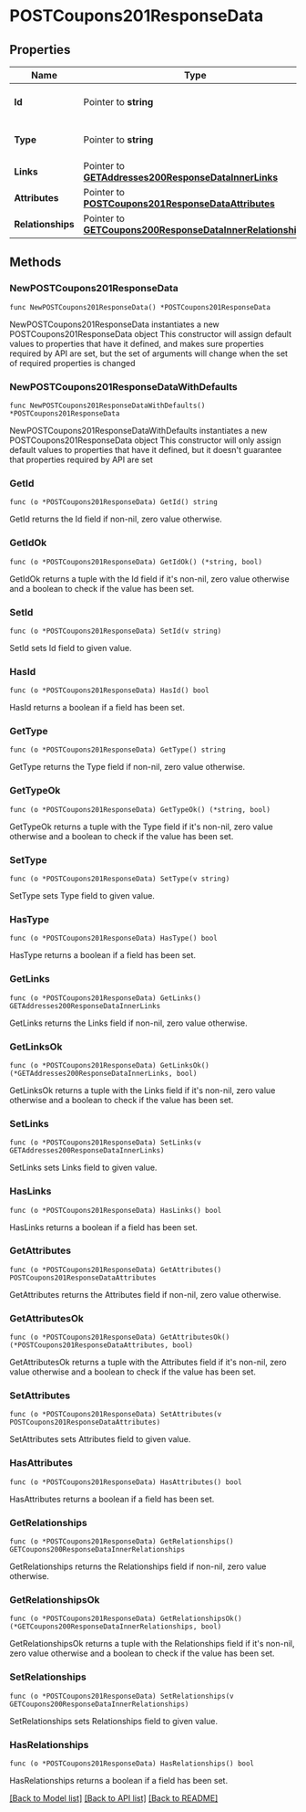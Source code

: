 # POSTCoupons201ResponseData

## Properties

Name | Type | Description | Notes
------------ | ------------- | ------------- | -------------
**Id** | Pointer to **string** | The resource&#39;s id | [optional] 
**Type** | Pointer to **string** | The resource&#39;s type | [optional] [default to "coupons"]
**Links** | Pointer to [**GETAddresses200ResponseDataInnerLinks**](GETAddresses200ResponseDataInnerLinks.md) |  | [optional] 
**Attributes** | Pointer to [**POSTCoupons201ResponseDataAttributes**](POSTCoupons201ResponseDataAttributes.md) |  | [optional] 
**Relationships** | Pointer to [**GETCoupons200ResponseDataInnerRelationships**](GETCoupons200ResponseDataInnerRelationships.md) |  | [optional] 

## Methods

### NewPOSTCoupons201ResponseData

`func NewPOSTCoupons201ResponseData() *POSTCoupons201ResponseData`

NewPOSTCoupons201ResponseData instantiates a new POSTCoupons201ResponseData object
This constructor will assign default values to properties that have it defined,
and makes sure properties required by API are set, but the set of arguments
will change when the set of required properties is changed

### NewPOSTCoupons201ResponseDataWithDefaults

`func NewPOSTCoupons201ResponseDataWithDefaults() *POSTCoupons201ResponseData`

NewPOSTCoupons201ResponseDataWithDefaults instantiates a new POSTCoupons201ResponseData object
This constructor will only assign default values to properties that have it defined,
but it doesn't guarantee that properties required by API are set

### GetId

`func (o *POSTCoupons201ResponseData) GetId() string`

GetId returns the Id field if non-nil, zero value otherwise.

### GetIdOk

`func (o *POSTCoupons201ResponseData) GetIdOk() (*string, bool)`

GetIdOk returns a tuple with the Id field if it's non-nil, zero value otherwise
and a boolean to check if the value has been set.

### SetId

`func (o *POSTCoupons201ResponseData) SetId(v string)`

SetId sets Id field to given value.

### HasId

`func (o *POSTCoupons201ResponseData) HasId() bool`

HasId returns a boolean if a field has been set.

### GetType

`func (o *POSTCoupons201ResponseData) GetType() string`

GetType returns the Type field if non-nil, zero value otherwise.

### GetTypeOk

`func (o *POSTCoupons201ResponseData) GetTypeOk() (*string, bool)`

GetTypeOk returns a tuple with the Type field if it's non-nil, zero value otherwise
and a boolean to check if the value has been set.

### SetType

`func (o *POSTCoupons201ResponseData) SetType(v string)`

SetType sets Type field to given value.

### HasType

`func (o *POSTCoupons201ResponseData) HasType() bool`

HasType returns a boolean if a field has been set.

### GetLinks

`func (o *POSTCoupons201ResponseData) GetLinks() GETAddresses200ResponseDataInnerLinks`

GetLinks returns the Links field if non-nil, zero value otherwise.

### GetLinksOk

`func (o *POSTCoupons201ResponseData) GetLinksOk() (*GETAddresses200ResponseDataInnerLinks, bool)`

GetLinksOk returns a tuple with the Links field if it's non-nil, zero value otherwise
and a boolean to check if the value has been set.

### SetLinks

`func (o *POSTCoupons201ResponseData) SetLinks(v GETAddresses200ResponseDataInnerLinks)`

SetLinks sets Links field to given value.

### HasLinks

`func (o *POSTCoupons201ResponseData) HasLinks() bool`

HasLinks returns a boolean if a field has been set.

### GetAttributes

`func (o *POSTCoupons201ResponseData) GetAttributes() POSTCoupons201ResponseDataAttributes`

GetAttributes returns the Attributes field if non-nil, zero value otherwise.

### GetAttributesOk

`func (o *POSTCoupons201ResponseData) GetAttributesOk() (*POSTCoupons201ResponseDataAttributes, bool)`

GetAttributesOk returns a tuple with the Attributes field if it's non-nil, zero value otherwise
and a boolean to check if the value has been set.

### SetAttributes

`func (o *POSTCoupons201ResponseData) SetAttributes(v POSTCoupons201ResponseDataAttributes)`

SetAttributes sets Attributes field to given value.

### HasAttributes

`func (o *POSTCoupons201ResponseData) HasAttributes() bool`

HasAttributes returns a boolean if a field has been set.

### GetRelationships

`func (o *POSTCoupons201ResponseData) GetRelationships() GETCoupons200ResponseDataInnerRelationships`

GetRelationships returns the Relationships field if non-nil, zero value otherwise.

### GetRelationshipsOk

`func (o *POSTCoupons201ResponseData) GetRelationshipsOk() (*GETCoupons200ResponseDataInnerRelationships, bool)`

GetRelationshipsOk returns a tuple with the Relationships field if it's non-nil, zero value otherwise
and a boolean to check if the value has been set.

### SetRelationships

`func (o *POSTCoupons201ResponseData) SetRelationships(v GETCoupons200ResponseDataInnerRelationships)`

SetRelationships sets Relationships field to given value.

### HasRelationships

`func (o *POSTCoupons201ResponseData) HasRelationships() bool`

HasRelationships returns a boolean if a field has been set.


[[Back to Model list]](../README.md#documentation-for-models) [[Back to API list]](../README.md#documentation-for-api-endpoints) [[Back to README]](../README.md)


